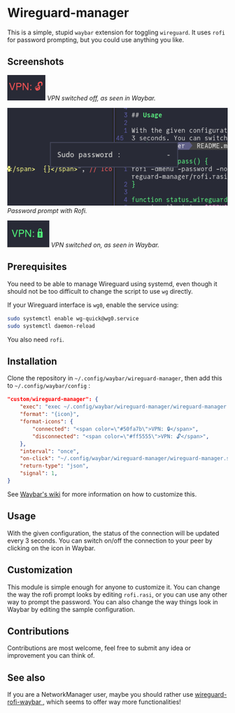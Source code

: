 # Wireguard-manager

This is a simple, stupid `waybar` extension for toggling `wireguard`. It uses
`rofi` for password prompting, but you could use anything you like.

## Screenshots

![VPN switched off](screenshots/vpn-off.png)
*VPN switched off, as seen in Waybar.*

![Password prompt](screenshots/password-prompt.png)
*Password prompt with Rofi.*

![VPN switched on](screenshots/vpn-on.png)
*VPN switched on, as seen in Waybar.*

## Prerequisites

You need to be able to manage Wireguard using systemd, even though it should
not be too difficult to change the script to use `wg` directly.

If your Wireguard interface is `wg0`, enable the service using:

```bash
sudo systemctl enable wg-quick@wg0.service
sudo systemctl daemon-reload
```

You also need `rofi`.

## Installation

Clone the repository in `~/.config/waybar/wireguard-manager`, then add this to
`~/.config/waybar/config` :

```json
"custom/wireguard-manager": {
    "exec": "exec ~/.config/waybar/wireguard-manager/wireguard-manager.sh -s",
    "format": "{icon}",
    "format-icons": {
        "connected": "<span color=\"#50fa7b\">VPN: 🔒</span>",
        "disconnected": "<span color=\"#ff5555\">VPN: 🔓</span>",
    },
    "interval": "once",
    "on-click": "~/.config/waybar/wireguard-manager/wireguard-manager.sh -t && pkill -SIGRTMIN+1 waybar",
    "return-type": "json",
    "signal": 1,
}
```

See [Waybar's wiki](https://github.com/Alexays/Waybar/wiki/Module:-Custom) for
more information on how to customize this.

## Usage

With the given configuration, the status of the connection will be updated every
3 seconds. You can switch on/off the connection to your peer by clicking on the
icon in Waybar.

## Customization

This module is simple enough for anyone to customize it. You can change the way
the rofi prompt looks by editing `rofi.rasi`, or you can use any other way to
prompt the password. You can also change the way things look in Waybar by
editing the sample configuration.

## Contributions

Contributions are most welcome, feel free to submit any idea or improvement you
can think of.

## See also

If you are a NetworkManager user, maybe you should rather use
[wireguard-rofi-waybar ](https://github.com/HarHarLinks/wireguard-rofi-waybar), which seems to offer
way more functionalities!
